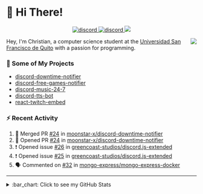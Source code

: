 # :wave: Hi There!

<p align="center">
  <a href="https://discord.gg/mhj3Zsv">
    <img alt="discord" src="https://img.shields.io/discord/730998659008823296.svg?label=&logo=discord&logoColor=ffffff&color=7389D8&labelColor=6A7EC2"/>
  </a>
  <a href="https://twitter.com/moonstar_x99">
    <img alt="discord" src="https://img.shields.io/twitter/follow/moonstar_x99?label=Follow%20Me%21&style=social"/>
  </a>
  <a href="https://badges.pufler.dev">
    <img src="https://badges.pufler.dev/visits/moonstar-x/moonstar-x?style=flat&logo=github">
  </a>
</p>

<img align="right" src="https://media.tenor.com/images/cb8fb20986aac7eef75c8ce6bc3997c0/tenor.gif" />

Hey, I'm Christian, a computer science student at the [Universidad San Francisco de Quito](http://www.usfq.edu.ec/Paginas/Inicio.aspx) with a passion for programming.

### :rocket: Some of My Projects

* [discord-downtime-notifier](https://github.com/moonstar-x/discord-downtime-notifier)
* [discord-free-games-notifier](https://github.com/moonstar-x/discord-free-games-notifier)
* [discord-music-24-7](https://github.com/moonstar-x/discord-music-24-7)
* [discord-tts-bot](https://github.com/moonstar-x/discord-tts-bot)
* [react-twitch-embed](https://github.com/moonstar-x/react-twitch-embed)

### :zap: Recent Activity

<!--START_SECTION:activity-->
1. 🎉 Merged PR [#24](https://github.com/moonstar-x/discord-downtime-notifier/pull/24) in [moonstar-x/discord-downtime-notifier](https://github.com/moonstar-x/discord-downtime-notifier)
2. 💪 Opened PR [#24](https://github.com/moonstar-x/discord-downtime-notifier/pull/24) in [moonstar-x/discord-downtime-notifier](https://github.com/moonstar-x/discord-downtime-notifier)
3. ❗️ Opened issue [#26](https://github.com/greencoast-studios/discord.js-extended/issues/26) in [greencoast-studios/discord.js-extended](https://github.com/greencoast-studios/discord.js-extended)
4. ❗️ Opened issue [#25](https://github.com/greencoast-studios/discord.js-extended/issues/25) in [greencoast-studios/discord.js-extended](https://github.com/greencoast-studios/discord.js-extended)
5. 🗣 Commented on [#32](https://github.com/mongo-express/mongo-express-docker/issues/32) in [mongo-express/mongo-express-docker](https://github.com/mongo-express/mongo-express-docker)
<!--END_SECTION:activity-->

---

<details>
  <summary>
    :bar_chart: Click to see my GitHub Stats
  </summary>
  <p align="center">
    <br>
    <img alt="GitHub Stats" src="https://github-readme-stats.vercel.app/api?username=moonstar-x&count_private=true&show_icons=true&theme=dracula" />
    <br>
    <img alt="GitHub Top Languages" src="https://github-readme-stats.vercel.app/api/top-langs/?username=moonstar-x&layout=compact&theme=dracula" />
  </p>
</details>
